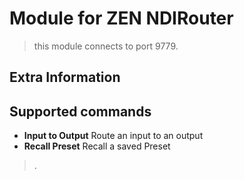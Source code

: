 # Module for ZEN NDIRouter

> this module connects to port 9779.

## Extra Information


## Supported commands

* **Input to Output** Route an input to an output
* **Recall Preset** Recall a saved Preset

> .
